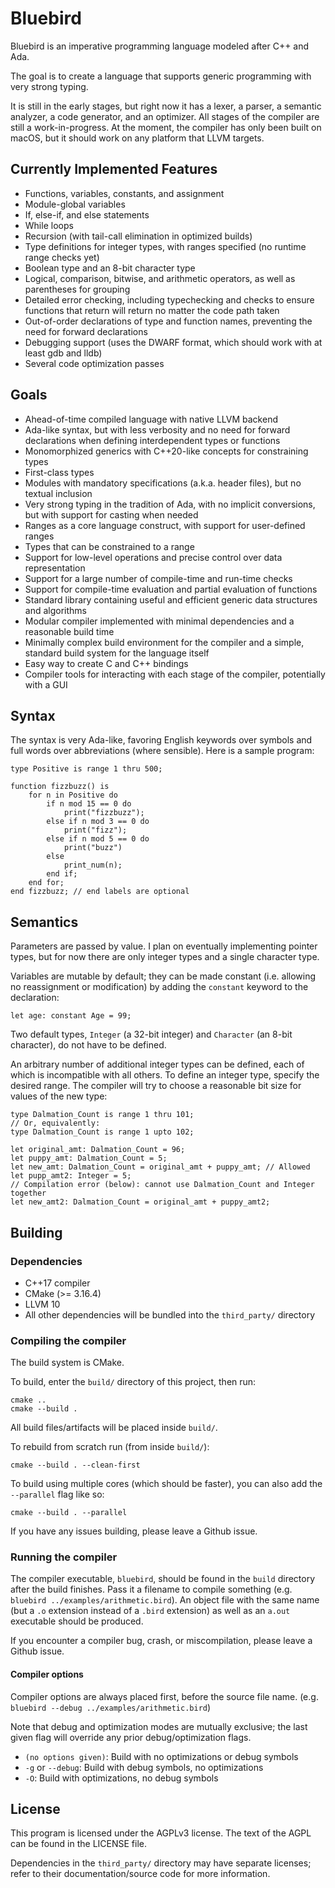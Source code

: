 # Bluebird

Bluebird is an imperative programming language modeled after C++ and Ada.

The goal is to create a language that supports generic programming with
very strong typing.

It is still in the early stages, but right now it has a lexer, a parser,
a semantic analyzer, a code generator, and an optimizer. All stages of the compiler are still
a work-in-progress. At the moment, the compiler has only been built on macOS, but
it should work on any platform that LLVM targets.

## Currently Implemented Features

- Functions, variables, constants, and assignment
- Module-global variables
- If, else-if, and else statements
- While loops
- Recursion (with tail-call elimination in optimized builds)
- Type definitions for integer types, with ranges specified (no runtime range checks yet)
- Boolean type and an 8-bit character type
- Logical, comparison, bitwise, and arithmetic operators, as well as parentheses for grouping
- Detailed error checking, including typechecking and checks to ensure functions that
  return will return no matter the code path taken
- Out-of-order declarations of type and function names, preventing the need for forward declarations
- Debugging support (uses the DWARF format, which should work with at least gdb and lldb)
- Several code optimization passes

## Goals

- Ahead-of-time compiled language with native LLVM backend
- Ada-like syntax, but with less verbosity and no need for forward declarations
when defining interdependent types or functions
- Monomorphized generics with C++20-like concepts for constraining types
- First-class types
- Modules with mandatory specifications (a.k.a. header files), but no textual inclusion
- Very strong typing in the tradition of Ada, with no implicit conversions, but
with support for casting when needed
- Ranges as a core language construct, with support for user-defined ranges
- Types that can be constrained to a range
- Support for low-level operations and precise control over data representation
- Support for a large number of compile-time and run-time checks
- Support for compile-time evaluation and partial evaluation of functions
- Standard library containing useful and efficient generic data structures and algorithms
- Modular compiler implemented with minimal dependencies and a reasonable build time
- Minimally complex build environment for the compiler and a simple, standard build
system for the language itself
- Easy way to create C and C++ bindings
- Compiler tools for interacting with each stage of the compiler, potentially with a GUI

## Syntax

The syntax is very Ada-like, favoring English keywords over symbols and full words over abbreviations (where sensible). Here is a sample program:

```
type Positive is range 1 thru 500;

function fizzbuzz() is
    for n in Positive do
        if n mod 15 == 0 do
            print("fizzbuzz");
        else if n mod 3 == 0 do
            print("fizz");
        else if n mod 5 == 0 do
            print("buzz")
        else
            print_num(n);
        end if;
    end for;
end fizzbuzz; // end labels are optional
```

## Semantics

Parameters are passed by value. I plan on eventually implementing pointer types,
but for now there are only integer types and a single character type.

Variables are mutable by default; they can be made constant (i.e. allowing no
reassignment or modification) by adding the `constant` keyword to the declaration:

```
let age: constant Age = 99;
```

Two default types, `Integer` (a 32-bit integer) and `Character` (an 8-bit character),
do not have to be defined.

An arbitrary number of additional integer types can be defined, each of which is incompatible
with all others. To define an integer type, specify the desired range. The compiler
will try to choose a reasonable bit size for values of the new type:

```
type Dalmation_Count is range 1 thru 101;
// Or, equivalently:
type Dalmation_Count is range 1 upto 102;

let original_amt: Dalmation_Count = 96;
let puppy_amt: Dalmation_Count = 5;
let new_amt: Dalmation_Count = original_amt + puppy_amt; // Allowed
let pupp_amt2: Integer = 5;
// Compilation error (below): cannot use Dalmation_Count and Integer together
let new_amt2: Dalmation_Count = original_amt + puppy_amt2;
```

## Building

### Dependencies

- C++17 compiler
- CMake (>= 3.16.4)
- LLVM 10
- All other dependencies will be bundled into the `third_party/` directory

### Compiling the compiler

The build system is CMake.

To build, enter the `build/` directory of this project, then run:

```
cmake ..
cmake --build .
```

All build files/artifacts will be placed inside `build/`.

To rebuild from scratch run (from inside `build/`):

```
cmake --build . --clean-first
```

To build using multiple cores (which should be faster), you can also add
the `--parallel` flag like so:

```
cmake --build . --parallel
```

If you have any issues building, please leave a Github issue.

### Running the compiler

The compiler executable, `bluebird`, should be found in the `build` directory
after the build finishes. Pass it a filename to compile something
(e.g. `bluebird ../examples/arithmetic.bird`). An object file with the same name (but
a `.o` extension instead of a `.bird` extension) as well as an `a.out` executable
should be produced.

If you encounter a compiler bug, crash, or miscompilation, please leave a Github issue.

#### Compiler options

Compiler options are always placed first, before the source file name.
(e.g. `bluebird --debug ../examples/arithmetic.bird`)

Note that debug and optimization modes are mutually exclusive;
the last given flag will override any prior debug/optimization flags.

- `(no options given)`: Build with no optimizations or debug symbols
- `-g` or `--debug`: Build with debug symbols, no optimizations
- `-O`: Build with optimizations, no debug symbols

## License

This program is licensed under the AGPLv3 license. The text of the AGPL can be found in
the LICENSE file.

Dependencies in the `third_party/` directory may have separate licenses; refer to their
documentation/source code for more information.

